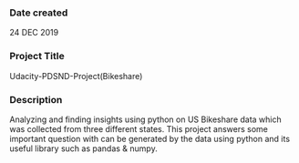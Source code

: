 ### Date created
24 DEC 2019

### Project Title
Udacity-PDSND-Project(Bikeshare)

### Description
Analyzing and finding insights using python on US Bikeshare data which was collected from three different states.
This project answers some important question with can be generated by the data using python and its useful library such as pandas & numpy. 



